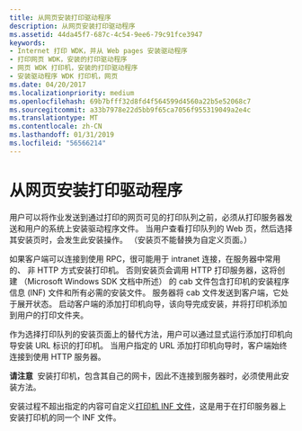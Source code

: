 ```yaml
---
title: 从网页安装打印驱动程序
description: 从网页安装打印驱动程序
ms.assetid: 44da45f7-687c-4c54-9ee6-79c91fce3947
keywords:
- Internet 打印 WDK，并从 Web pages 安装驱动程序
- 打印网页 WDK，安装的打印驱动程序
- 网页 WDK 打印机，安装的打印驱动程序
- 安装驱动程序 WDK 打印机，网页
ms.date: 04/20/2017
ms.localizationpriority: medium
ms.openlocfilehash: 69b7bfff32d8fd4f564599d4560a22b5e52068c7
ms.sourcegitcommit: a33b7978e22d5bb9f65ca7056f955319049a2e4c
ms.translationtype: MT
ms.contentlocale: zh-CN
ms.lasthandoff: 01/31/2019
ms.locfileid: "56566214"
---
```

# <a name="installing-print-drivers-from-a-web-page"></a>从网页安装打印驱动程序





用户可以将作业发送到通过打印的网页可见的打印队列之前，必须从打印服务器发送和用户的系统上安装驱动程序文件。 当用户查看打印队列的 Web 页，然后选择其安装页时，会发生此安装操作。 （安装页不能替换为自定义页面。）

如果客户端可以连接到使用 RPC，很可能用于 intranet 连接，在服务器中常用的、 非 HTTP 方式安装打印机。 否则安装页会调用 HTTP 打印服务器，这将创建 （Microsoft Windows SDK 文档中所述） 的 cab 文件包含打印机的安装程序信息 (INF) 文件和所有必需的安装文件。 服务器将 cab 文件发送到客户端，它处于展开状态。 启动客户端的添加打印机向导，该向导完成安装，并将打印机添加到用户的打印文件夹。

作为选择打印队列的安装页面上的替代方法，用户可以通过显式运行添加打印机向导安装 URL 标识的打印机。 当用户指定的 URL 添加打印机向导时，客户端始终连接到使用 HTTP 服务器。

**请注意**  安装打印机，包含其自己的网卡，因此不连接到服务器时，必须使用此安装方法。

 

安装过程不超出指定的内容可自定义[打印机 INF 文件](printer-inf-files.md)，这是用于在打印服务器上安装打印机的同一个 INF 文件。

 

 




